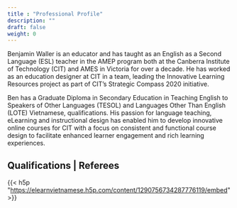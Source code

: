 ```yaml
---
title : "Professional Profile"
description: ""
draft: false
weight: 0
---
```

Benjamin Waller is an educator and has taught as an English as a Second Language (ESL) teacher in the AMEP program both at the Canberra Institute of Technology (CIT) and AMES in Victoria for over a decade. He has worked as an education designer at CIT in a team, leading the Innovative Learning Resources project as part of CIT’s Strategic Compass 2020 initiative.

Ben has a Graduate Diploma in Secondary Education in Teaching English to Speakers of Other Languages (TESOL) and Languages Other Than English (LOTE) Vietnamese, qualifications. His passion for language teaching, eLearning and instructional design has enabled him to develop innovative online courses for CIT with a focus on consistent and functional course design to facilitate enhanced learner engagement and rich learning experiences.
## Qualifications | Referees
{{< h5p "https://elearnvietnamese.h5p.com/content/1290756734287776119/embed" >}}
